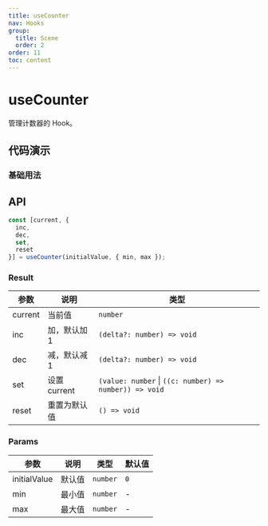 ```yaml
---
title: useCounter
nav: Hooks
group:
  title: Scene
  order: 2
order: 11
toc: content
---
```


# useCounter

管理计数器的 Hook。

## 代码演示

### 基础用法

<code src="./demo/demo1.tsx"></code>

## API

```typescript
const [current, {
  inc,
  dec,
  set,
  reset
}] = useCounter(initialValue, { min, max });
```

### Result

| 参数    | 说明         | 类型                                                   |
| ------- | ------------ | ------------------------------------------------------ |
| current | 当前值       | `number`                                               |
| inc     | 加，默认加 1 | `(delta?: number) => void`                             |
| dec     | 减，默认减 1 | `(delta?: number) => void`                             |
| set     | 设置 current | `(value: number` \| `((c: number) => number)) => void` |
| reset   | 重置为默认值 | `() => void`                                           |

### Params

| 参数         | 说明   | 类型     | 默认值 |
| ------------ | ------ | -------- | ------ |
| initialValue | 默认值 | `number` | `0`    |
| min          | 最小值 | `number` | -      |
| max          | 最大值 | `number` | -      |
